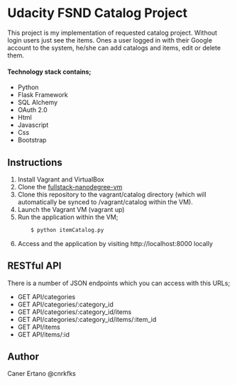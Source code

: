 # Udacity FSND Catalog Project

This project is my implementation of requested catalog project.
Without login users just see the items. Ones a user logged in with their Google account to the system, he/she can add catalogs and items, edit or delete them.
#### Technology stack contains;
* Python
* Flask Framework
* SQL Alchemy
* OAuth 2.0
* Html
* Javascript
* Css
* Bootstrap

## Instructions

1. Install Vagrant and VirtualBox
2. Clone the [fullstack-nanodegree-vm](http://github.com/udacity/fullstack-nanodegree-vm)
3. Clone this repository to the vagrant/catalog directory (which will automatically be synced to /vagrant/catalog within the VM).
4. Launch the Vagrant VM (vagrant up)
5. Run the application within the VM;
    ```sh
        $ python itemCatalog.py
    ```
6. Access and the application by visiting http://localhost:8000 locally

## RESTful API
There is a number of JSON endpoints which you can access with this URLs;
* GET API/categories
* GET API/categories/:category_id
* GET API/categories/:category_id/items
* GET API/categories/:category_id/items/:item_id
* GET API/items
* GET API/items/:id

## Author
Caner Ertano @cnrkfks
